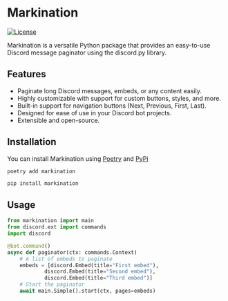 # Markination

[![License](https://img.shields.io/badge/License-MIT-blue.svg)](https://opensource.org/licenses/MIT)

Markination is a versatile Python package that provides an easy-to-use Discord message paginator using the discord.py library.

## Features

- Paginate long Discord messages, embeds, or any content easily.
- Highly customizable with support for custom buttons, styles, and more.
- Built-in support for navigation buttons (Next, Previous, First, Last).
- Designed for ease of use in your Discord bot projects.
- Extensible and open-source.

## Installation

You can install Markination using [Poetry](https://python-poetry.org/) and [PyPi](https://pypi.org/project/markination/)

```shell
poetry add markination
```

```python
pip install markination
```

## Usage

```python
from markination import main
from discord.ext import commands
import discord

@bot.command()
async def paginator(ctx: commands.Context)
    # A list of embeds to paginate
    embeds = [discord.Embed(title="First embed"),         
            discord.Embed(title="Second embed"),
            discord.Embed(title="Third embed")]
    # Start the paginator
    await main.Simple().start(ctx, pages=embeds)


